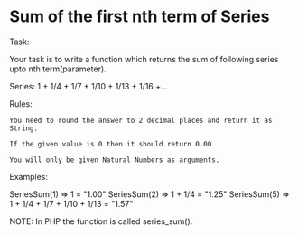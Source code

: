 # Sum of the first nth term of Series

Task:

Your task is to write a function which returns the sum of following series upto nth term(parameter).

Series: 1 + 1/4 + 1/7 + 1/10 + 1/13 + 1/16 +...

Rules:

    You need to round the answer to 2 decimal places and return it as String.

    If the given value is 0 then it should return 0.00

    You will only be given Natural Numbers as arguments.

Examples:

SeriesSum(1) => 1 = "1.00"
SeriesSum(2) => 1 + 1/4 = "1.25"
SeriesSum(5) => 1 + 1/4 + 1/7 + 1/10 + 1/13 = "1.57"

NOTE: In PHP the function is called series_sum().

